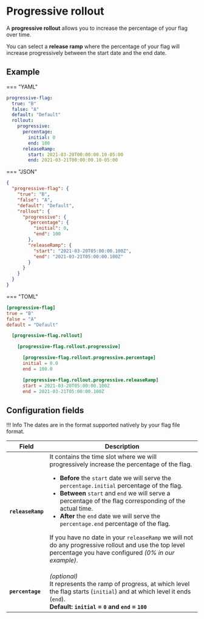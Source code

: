 # Progressive rollout

A **progressive rollout** allows you to increase the percentage of your flag over time.

You can select a **release ramp** where the percentage of your flag will increase progressively between the start date
and the end date.

## Example

=== "YAML"

``` yaml linenums="1" hl_lines="5-12"
progressive-flag:
  true: "B"
  false: "A"
  default: "Default"
  rollout:
    progressive:
      percentage:
        initial: 0
        end: 100
      releaseRamp:
        start: 2021-03-20T00:00:00.10-05:00
        end: 2021-03-21T00:00:00.10-05:00
```

=== "JSON"

``` json linenums="1" hl_lines="6-17"
{
  "progressive-flag": {
    "true": "B",
    "false": "A",
    "default": "Default",
    "rollout": {
      "progressive": {
        "percentage": {
          "initial": 0,
          "end": 100
        },
        "releaseRamp": {
          "start": "2021-03-20T05:00:00.100Z",
          "end": "2021-03-21T05:00:00.100Z"
        }
      }
    }
  }
}
```

=== "TOML"

``` toml linenums="1" hl_lines="6-16"
[progressive-flag]
true = "B"
false = "A"
default = "Default"

  [progressive-flag.rollout]

    [progressive-flag.rollout.progressive]

      [progressive-flag.rollout.progressive.percentage]
      initial = 0.0
      end = 100.0

      [progressive-flag.rollout.progressive.releaseRamp]
      start = 2021-03-20T05:00:00.100Z
      end = 2021-03-21T05:00:00.100Z
```

## Configuration fields

!!! Info
    The dates are in the format supported natively by your flag file format.

| Field             | Description                                                                                                                                                                                                                                                                                                                                                                                                                                                                                                                                                                          |
|-------------------|--------------------------------------------------------------------------------------------------------------------------------------------------------------------------------------------------------------------------------------------------------------------------------------------------------------------------------------------------------------------------------------------------------------------------------------------------------------------------------------------------------------------------------------------------------------------------------------|
| **`releaseRamp`** | It contains the time slot where we will progressively increase the percentage of the flag.<ul><li>**Before** the `start` date we will serve the `percentage.initial` percentage of the flag.</li><li>**Between** `start` and `end` we will serve a percentage of the flag corresponding of the actual time.</li><li>**After** the `end` date we will serve the `percentage.end` percentage of the flag.</li></ul><p>If you have no date in your `releaseRamp` we will not do any progressive rollout and use the top level percentage you have configured *(0% in our example)*.</p> |
| **`percentage`**  | *(optional)*<br/>It represents the ramp of progress, at which level the flag starts (`initial`) and at which level it ends (`end`).<br/>**Default: `initial` = `0` and `end` = `100`**                                                                                                                                                                                                                                                                                                                                                                                                |
